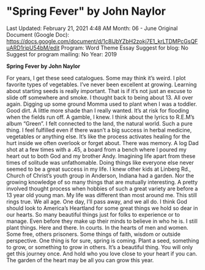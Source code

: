 # "Spring Fever" by John Naylor

Last Updated: February 21, 2021 4:48 AM
Month: 06 - June
Original Document (Google Doc): https://docs.google.com/document/d/1c8lJbYZbH2zokj7E1_krLTDMPcGsQFuARD1ripU54bM/edit
Program: Word Theme Essay
Suggest for blog: No
Suggest for program mailing: No
Year: 2019

**Spring Fever by John Naylor**

For years, I get these seed catalogues. Some may think it’s weird. I plot favorite types of vegetables. I’ve never been excellent at growing. Learning about starting seeds is really important. That is if it’s not just an excuse to slide off somewhere and smoke. I thought back to being about 13. All over again. Digging up some ground Momma used to plant when I was a toddler. Good dirt. A little more shade than I really wanted. It’s at risk for flooding when the fields run off. A gamble, I knew. I think about the lyrics to R.E.M’s album “Green”. I felt connected to the land, the natural world. Such a pure thing. I feel fulfilled even if there wasn’t a big success in herbal medicine, vegetables or anything else. It’s like the process activates healing for the hurt inside we often overlook or forget about. There was memory. A log Dad shot at a few times with a .45, a board from a bench where I poured my heart out to both God and my brother Andy. Imagining life apart from these times of solitude was unfathomable. Doing things like everyone else never seemed to be a great success in my life. I knew other kids at Linberg Rd., Church of Christ’s youth group in Anderson, Indiana had a garden. Nor the growing knowledge of so many things that are mutually interesting. A pretty involved thought process when hobbies of such a great variety are before a 13 year old young man. My life was different than most around me. This still rings true. We all age. One day, I’ll pass away, and we all do. I think God should look to America’s Heartland for some great things we hold so dear in our hearts. So many beautiful things just for folks to experience or to manage. Even before they make up their minds to believe in who he is. I still plant things. Here and there. In courts. In the hearts of men and women. Some free, others prisoners. Some things of faith, wisdom or outside perspective. One thing is for sure, spring is coming. Plant a seed, something to grow, or something to grow in others. It’s a beautiful thing. You will only get this journey once. And hold who you love close to your heart if you can. The garden of the heart may be all you can grow this year.